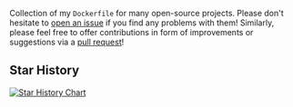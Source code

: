 Collection of my `Dockerfile` for many open-source projects. Please don't hesitate to [open an issue](https://github.com/voxxit/dockerfiles/issues/new) if you find any problems with them! Similarly, please feel free to offer contributions in form of improvements or suggestions via a [pull request](https://github.com/voxxit/dockerfiles/pull/new/master)!

## Star History

[![Star History Chart](https://api.star-history.com/svg?repos=voxxit/dockerfiles&type=Date)](https://www.star-history.com/#voxxit/dockerfiles&Date)
